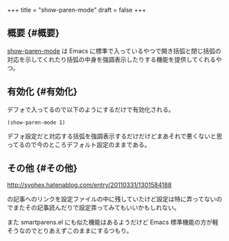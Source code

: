 +++
title = "show-paren-mode"
draft = false
+++

## 概要 {#概要}

[show-paren-mode](https://www.emacswiki.org/emacs/ShowParenMode) は Emacs に標準で入っているやつで開き括弧と閉じ括弧の対応を示してくれたり括弧の中身を強調表示したりする機能を提供してくれるやつ。


## 有効化 {#有効化}

デフォで入ってるので以下のようにするだけで有効化される。

```emacs-lisp
(show-paren-mode 1)
```

デフォ設定だと対応する括弧を強調表示するだけだけどまあそれで悪くないと思ってるので今のところデフォルト設定のままである。


## その他 {#その他}

<http://syohex.hatenablog.com/entry/20110331/1301584188>

の記事へのリンクを設定ファイルの中に残していたけど設定は特に弄ってないのでまたその記事読んだりで設定弄ってみてもいいかもしれない。

また smartparens.el にも似た機能はあるようだけど
Emacs 標準機能の方が軽そうなのでとりあえずこのままにするつもり。
